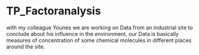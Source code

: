 # TP_Factoranalysis
with my colleague Younes we are working on Data from an industrial site to conclude about his influence in the environment, our Data is basically measures of concentration of some chemical molecules in different places around the site.
